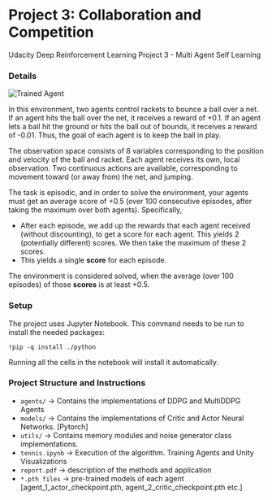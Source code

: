 [//]: # (Image References)

[image1]: https://user-images.githubusercontent.com/10624937/42135623-e770e354-7d12-11e8-998d-29fc74429ca2.gif "Trained Agent"


# Project 3: Collaboration and Competition
Udacity Deep Reinforcement Learning Project 3 - Multi Agent Self Learning

### Details

![Trained Agent][image1]

In this environment, two agents control rackets to bounce a ball over a net. If an agent hits the ball over the net, it receives a reward of +0.1.  If an agent lets a ball hit the ground or hits the ball out of bounds, it receives a reward of -0.01.  Thus, the goal of each agent is to keep the ball in play.

The observation space consists of 8 variables corresponding to the position and velocity of the ball and racket. Each agent receives its own, local observation.  Two continuous actions are available, corresponding to movement toward (or away from) the net, and jumping. 

The task is episodic, and in order to solve the environment, your agents must get an average score of +0.5 (over 100 consecutive episodes, after taking the maximum over both agents). Specifically,

- After each episode, we add up the rewards that each agent received (without discounting), to get a score for each agent. This yields 2 (potentially different) scores. We then take the maximum of these 2 scores.
- This yields a single **score** for each episode.

The environment is considered solved, when the average (over 100 episodes) of those **scores** is at least +0.5.

### Setup
The project uses Jupyter Notebook. This command needs to be run to install the needed packages:
```
!pip -q install ./python
```

Running all the cells in the notebook will install it automatically.


### Project Structure and Instructions
- `agents/` -> Contains the implementations of DDPG and MultiDDPG Agents
- `models/` -> Contains the implementations of Critic and Actor Neural Networks. [Pytorch]
- `utils/` -> Contains memory modules and noise generator class implementations.
- `tennis.ipynb` -> Execution of the algorithm. Training Agents and Unity Visualizations
- `report.pdf` -> description of the methods and application
- `*.pth files` -> pre-trained models of each agent [agent_1_actor_checkpoint.pth, agent_2_critic_checkpoint.pth etc.]